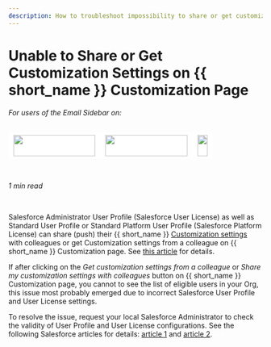 ```yaml
---
description: How to troubleshoot impossibility to share or get customization settings on RGES Customization page
---
```

# Unable to Share or Get Customization Settings on {{ short_name }} Customization Page  
  

<i>For users of the Email Sidebar on:</i><br><br>
<div class="container" style="display: inline-block; height: 42px; width: 162px; padding: 5px 10px; background-color: #fff;"><img src="https://revenuegrid.com/revenue-inbox/wp-content/uploads/Exchange1.svg" style="height: 100%; object-fit: contain; vertical-align: middle;"></div><div class="container" style="display: inline-block; height: 42px; width: 163px; padding: 5px 10px; background-color: #fff;"><img src="https://revenuegrid.com/revenue-inbox/wp-content/uploads/Office365.svg" style="height: 100%; object-fit: contain; vertical-align: middle;"></div><div class="container" style="display: inline-block; height: 42px; width: auto; padding: 5px 10px; background-color: #fff;"><img src="https://smartcloudconnect.io/wp-content/uploads/2021/08/logo-Gmail.jpg" style="height: 100%; object-fit: contain; vertical-align: middle;"></div> 

&nbsp;

*1 min read*  

<!-- ShareThis BEGIN --> 
<div class="addthis_inline_share_toolbox"></div>
<!-- End ShareThis --> 

&nbsp;

Salesforce Administrator User Profile (Salesforce User License) as well as Standard User Profile or Standard Platform User Profile (Salesforce Platform License) can share (push) their {{ short_name }} [Customization settings](../Customization-Settings-Explained/) with colleagues or get Customization settings from a colleague on {{ short_name }} Customization page. See [this article](../Managing-Email-Sidebar-Customizations/) for details.   

If after clicking on the *Get customization settings from a colleague* or *Share my customization settings with colleagues* button on {{ short_name }} Customization page, you cannot to see the list of eligible users in your Org, this issue most probably emerged due to incorrect Salesforce User Profile and User License settings.    

To resolve the issue, request your local Salesforce Administrator to check the validity of User Profile and User License configurations. See the following Salesforce articles for details: [article 1](https://help.salesforce.com/s/articleView?id=sf.admin_userprofiles.htm&type=5) and [article 2](https://help.salesforce.com/s/articleView?id=sf.task_admin_assign_licenses.htm&type=5).

&#160;
 &#160;

